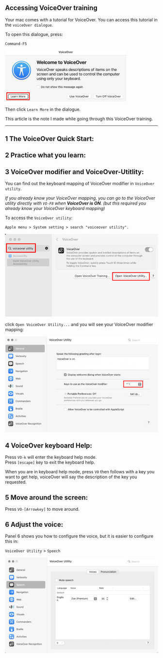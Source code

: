 ## Accessing VoiceOver training

Your mac comes with a tutorial for VoiceOver. You can access this tutorial in the `voiceOver dialogue`. 

To open this dialogue, press:

```
Command-F5
```

<img src="./imgs/voice-over-dialogue.png" width=400px />

Then click `Learn More` in the dialogue.

This article is the note I made while going through this VoiceOver training.

---
## 1 The VoiceOver Quick Start:

## 2 Practice what you learn:

## 3 VoiceOver modifier and VoiceOver-Utitlity:

You can find out the keyboard mapping of VoiceOver modifier in `VoiceOver utility`. 

*If you already know your VoiceOver mapping, you can go to the VoiceOver utility directly with `VO-F8` when **VoiceOver is ON**. (but this required you already know your VoiceOver keyboard mapping)*

To access the `VoiceOver utility`:
```txt
Apple menu > System setting > search "voiceover utility".
```

<img src="./imgs/open-voice-over-utility.png" width=600px />

click `Open VoiceOver Utility...` and you will see your VoiceOver modifier mapping:


<img src="./imgs/voice-over-modifier.png" width=600px />

## 4 VoiceOver keyboard Help:

Press `VO-k` will enter the keyboard help mode.  
Press `[escape]` key to exit the keyboard help.

When you are in keyboard help mode, press `VO` then follows with a key you want to get help, voiceOver will say the description of the key you requested. 

## 5 Move around the screen:

Press `VO-[Arrowkey]` to move around.


## 6 Adjust the voice:

Panel 6 shows you how to configure the voice, but it is easier to configure this in:

`VoiceOver Utility` > `Speech`

<img src="./imgs/voice-over-utility-speech-configuration.png" width=600px />